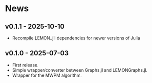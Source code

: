 # News

## v0.1.1 - 2025-10-10

- Recompile LEMON_jll dependencies for newer versions of Julia

## v0.1.0 - 2025-07-03

- First release.
- Simple wrapper/converter between Graphs.jl and LEMONGraphs.jl.
- Wrapper for the MWPM algorithm.

